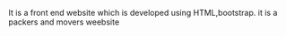 It is a front end website which is developed using HTML,bootstrap. it is a packers and movers weebsite
